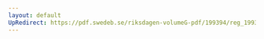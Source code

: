 ```yaml
---
layout: default
UpRedirect: https://pdf.swedeb.se/riksdagen-volumeG-pdf/199394/reg_199394/reg_199394_0037.pdf
---
```

